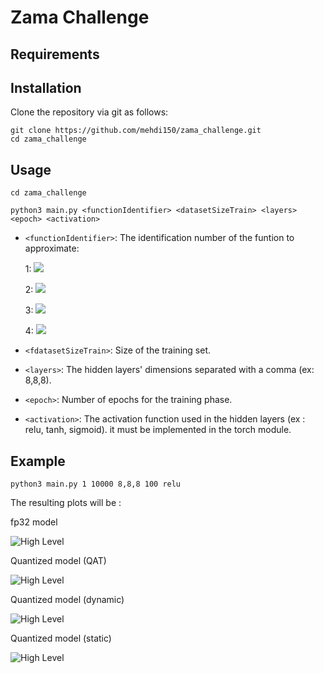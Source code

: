 # Zama Challenge

Requirements 
------------

Installation
------------
Clone the repository via git as follows:
```
git clone https://github.com/mehdi150/zama_challenge.git
cd zama_challenge
```

Usage
-------------
```
cd zama_challenge

python3 main.py <functionIdentifier> <datasetSizeTrain> <layers> <epoch> <activation>
```

* ```<functionIdentifier>```: The identification number of the funtion to approximate:

    1: <img src="https://render.githubusercontent.com/render/math?math=x^2 - y^2">

    2: <img src="https://render.githubusercontent.com/render/math?math=x . y . exp(-x^2 - y^2)">

    3: <img src="https://render.githubusercontent.com/render/math?math=exp({-(x - 2)^2} \over {2 / 5})">

    4: <img src="https://render.githubusercontent.com/render/math?math=sin(x)">

* ```<fdatasetSizeTrain>```: Size of the training set.

* ```<layers>```: The hidden layers' dimensions separated with a comma (ex: 8,8,8).

* ```<epoch>```: Number of epochs for the training phase.

* ```<activation>```: The activation function used in the hidden layers (ex : relu, tanh, sigmoid). it must be implemented in the torch module.

Example
-------------

```
python3 main.py 1 10000 8,8,8 100 relu 
```

The resulting plots will be :

fp32 model

![High Level](https://github.com/mehdi150/zama_challenge/blob/main/fp32_saddle.png)

Quantized model (QAT)

![High Level](https://github.com/mehdi150/zama_challenge/blob/main/int8_saddle.png)

Quantized model (dynamic)

![High Level](https://github.com/mehdi150/zama_challenge/blob/main/dynamic_saddle.png)

Quantized model (static)

![High Level](https://github.com/mehdi150/zama_challenge/blob/main/static_saddle.png)